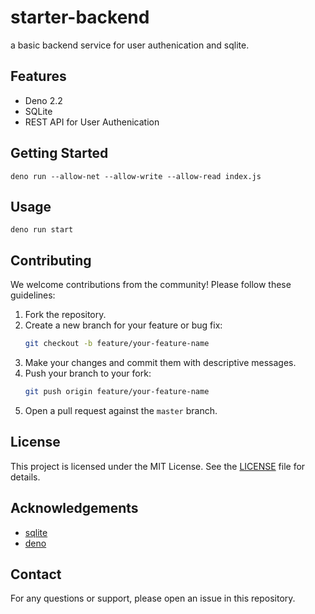 # starter-backend
a basic backend service for user authenication and sqlite.

## Features
- Deno 2.2
- SQLite
- REST API for User Authenication

## Getting Started
```shell
deno run --allow-net --allow-write --allow-read index.js
```
## Usage
```shell
deno run start
```

## Contributing

We welcome contributions from the community! Please follow these guidelines:

1. Fork the repository.
2. Create a new branch for your feature or bug fix:
   ```sh
   git checkout -b feature/your-feature-name
   ```
3. Make your changes and commit them with descriptive messages.
4. Push your branch to your fork:
   ```sh
   git push origin feature/your-feature-name
   ```
5. Open a pull request against the `master` branch.

## License

This project is licensed under the MIT License. See the [LICENSE](LICENSE) file for details.

## Acknowledgements 

- [sqlite]((https://github.com/sqlite/sqlite))
- [deno](https://github.com/denoland/deno)

## Contact

For any questions or support, please open an issue in this repository.
